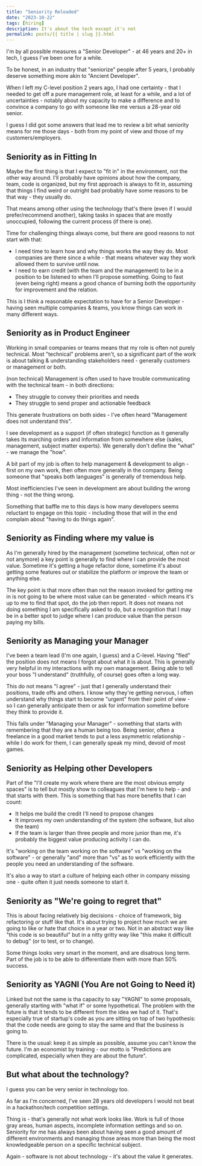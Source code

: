```yaml
---
title: "Seniority Reloaded"
date: "2023-10-22"
tags: [hiring]
description: It's about the tech except it's not
permalink: posts/{{ title | slug }}.html
---
```


I'm by all possible measures a "Senior Developer" - at 46 years and 20+ in tech, I guess I've been one for a while.

To be honest, in an industry that "seniorize" people after 5 years, I probably deserve something more akin to "Ancient Developer".

When I left my C-level position 2 years ago, I had one certainty - that I needed to get off a pure management role, at least for a while, and a lot of uncertainties - notably about my capacity to make a difference and to convince a company to go with someone like me versus a 28-year old senior.

I guess I did got some answers that lead me to review a bit what seniority means for me those days - both from my point of view and those of my customers/employers.

## Seniority as in Fitting In

Maybe the first thing is that I expect to "fit in" in the environment, not the other way around. I'll probably have opinions about how the company, team, code is organized, but my first approach is always to fit in, assuming that things I find weird or outright bad probably have some reasons to be that way - they usually do.

That means among other using the technology that's there (even if I would prefer/recommend another), taking tasks in spaces that are mostly unoccupied, following the current process (if there is one).

Time for challenging things always come, but there are good reasons to not start with that:

- I need time to learn how and why things works the way they do. Most companies are there since a while - that means whatever way they work allowed them to survive until now.
- I need to earn credit (with the team and the management) to be in a position to be listened to when I'll propose something. Going to fast (even being right) means a good chance of burning both the opportunity for improvement and the relation.

This is I think a reasonable expectation to have for a Senior Developer - having seen multiple companies & teams, you know things can work in many different ways.

## Seniority as in Product Engineer

Working in small companies or teams means that my role is often not purely technical. Most "technical" problems aren't, so a significant part of the work is about talking & understanding stakeholders need - generally customers or management or both.

(non technical) Management is often used to have trouble communicating with the technical team - in both directions:

- They struggle to convey their priorities and needs
- They struggle to send proper and actionable feedback

This generate frustrations on both sides - I've often heard "Management does not understand this".

I see development as a support (if often strategic) function as it generally takes its marching orders and information from
somewhere else (sales, management, subject matter experts). We generally don't define the "what" - we manage the "how".

A bit part of my job is often to help management & development to align - first on my own work, then often more generally in the company. Being someone that "speaks both languages" is generally of tremendous help.

Most inefficiencies I've seen in development are about building the wrong thing - not the thing wrong.

Something that baffle me to this days is how many developers seems reluctant to engage on this topic - including those that will in the end complain about "having to do things again".

## Seniority as Finding where my value is

As I'm generally hired by the management (sometime technical, often not or not anymore) a key point is generally to find where I can provide the most value. Sometime it's getting a huge refactor done, sometime it's about getting some features out or stabilize the platform or improve the team or anything else.

The key point is that more often than not the reason invoked for getting me in is not going to be where most value can be generated - which means it's up to me to find that spot, do the job then report. It does not means not doing something I am specifically asked to do, but a recognition that I may be in a better spot to judge where I can produce value than the person paying my bills.

## Seniority as Managing your Manager

I've been a team lead (I'm one again, I guess) and a C-level. Having "fled" the position does not means I forgot about what it is about. This is generally very helpful in my interactions with my own management. Being able to tell your boss "I understand" (truthfully, of course) goes often a long way.

This do not means "I agree" - just that I generally understand their positions, trade offs and others. I know why they're getting nervous, I often understand why things start to become "urgent" from their point of view - so I can generally anticipate them or ask for information sometime before they think to provide it.

This falls under "Managing your Manager" - something that starts with remembering that they are a human being too. Being senior, often a freelance in a good market tends to put a less asymmetric relationship - while I do work for them, I can generally speak my mind, devoid of most games.

## Seniority as Helping other Developers

Part of the "I'll create my work where there are the most obvious empty spaces" is to tell but mostly show to colleagues that I'm here to help - and that starts with them. This is something that has more benefits that I can count:

- It helps me build the credit I'll need to propose changes
- It improves my own understanding of the system (the software, but also the team)
- If the team is larger than three people and more junior than me, it's probably the biggest value producing activity I can do.

It's "working on the team working on the software" vs "working on the software" - or generally "and" more than "vs" as to work efficiently with the people you need an understanding of the software.

It's also a way to start a culture of helping each other in company missing one - quite often it just needs someone to start it.

## Seniority as "We're going to regret that"

This is about facing relatively big decisions - choice of framework, big refactoring or stuff like that. It's about trying to project how much we are going to like or hate that choice in a year or two. Not in an abstract way like "this code is so beautiful" but in a nitty gritty way like "this make it difficult to debug" (or to test, or to change).

Some things looks very smart in the moment, and are disatrous long term. Part of the job is to be able to differentiate them with more than 50% success.

## Seniority as YAGNI (You Are not Going to Need it)

Linked but not the same is tha capacity to say "YAGNI" to some proposals, generally starting with "what if" or some hypothetical. The problem with the future is that it tends to be different from the idea we had of it. That's especially true of startup's code as you are sitting on top of two hypothesis: that the code needs are going to stay the same and that the business is going to.

There is the usual: keep it as simple as possible, assume you can't know the future. I'm an economist by training - our motto is "Predictions are complicated, especially when they are about the future".

## But what about the technology?

I guess you can be very senior in technology too.

As far as I'm concerned, I've seen 28 years old developers I would not beat in a hackathon/tech competition settings.

Thing is - that's generally not what work looks like. Work is full of those gray areas, human aspects, incomplete information settings and so on. Seniority for me has always been about having seen a good amount of different environments and managing those areas more than being the most knowledgeable person on a specific technical subject.

Again - software is not about technology - it's about the value it generates.
